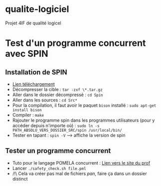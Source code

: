 # qualite-logiciel
Projet 4IF de qualité logicel

# Test d'un programme concurrent avec SPIN

## Installation de SPIN

- [Lien téléchargement](http://spinroot.com/spin/Man/README.html#S2)
- Décompresser la cible : `tar -zxf \*.tar.gz`
- Aller dans le dossier décompressé : `cd Spin`
- Aller dans les sources : `cd Src*`
- Pour la compilation, il faut avoir le paquet `bison` installé : `sudo apt-get install bison`
- Compiler : `make`
- Rajouter le programme spin dans les programmes utilisateurs (pour y accéder depuis n'importe où) : `sudo ln -s PATH_ABSOLU_VERS_DOSSIER_SRC/spin /usr/local/bin/`
- Tester en tapant : `spin -V` --> affiche la version de spin

## Tester un programme concurrent

- Tuto pour le langage POMELA concurrent : [Lien vers le site du prof](http://liris.cnrs.fr/~peportie/teaching_2014_2015/sq/gcl/par/spin/parspin.pdf) 
- Lancer `./safety_check.sh file.pml`
- /!\ Cela va créer pas mal de fichiers *pan*, faire ça dans un dossier distinct
